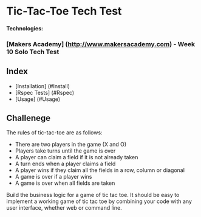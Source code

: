 # Tic-Tac-Toe Tech Test
#### Technologies: 
### [Makers Academy] (http://www.makersacademy.com) - Week 10 Solo Tech Test

## Index
* [Installation] (#Install)
* [Rspec Tests] (#Rspec)
* [Usage] (#Usage)

## Challenege

The rules of tic-tac-toe are as follows:

* There are two players in the game (X and O)
* Players take turns until the game is over
* A player can claim a field if it is not already taken
* A turn ends when a player claims a field
* A player wins if they claim all the fields in a row, column or diagonal
* A game is over if a player wins
* A game is over when all fields are taken

Build the business logic for a game of tic tac toe. It should be easy to implement a working game of tic tac toe by combining your code with any user interface, whether web or command line. 
